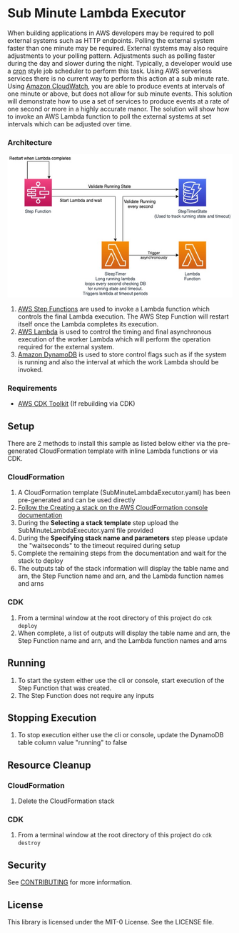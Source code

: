 # Sub Minute Lambda Executor
When building applications in AWS developers may be required to poll external systems such as HTTP endpoints. Polling the external system faster than one minute may be required. External systems may also require adjustments to your polling pattern. Adjustments such as polling faster during the day and slower during the night. Typically, a developer would use a <a href="https://en.wikipedia.org/wiki/Cron">cron</a> style job scheduler to perform this task. Using AWS serverless services there is no current way to perform this action at a sub minute rate. Using <a href="https://aws.amazon.com/cloudwatch/">Amazon CloudWatch</a>, you are able to produce events at intervals of one minute or above, but does not allow for sub minute events. This solution will demonstrate how to use a set of services to produce events at a rate of one second or more in a highly accurate manor. The solution will show how to invoke an AWS Lambda function to poll the external systems at set intervals which can be adjusted over time.

### Architecture
<img alt="Architecture" src="./images/SubMinuteLambdaExecutor.jpg" />

1. <a href="https://aws.amazon.com/step-functions/">AWS Step Functions</a> are used to invoke a Lambda function which controls the final Lambda execution. The AWS Step Function will restart itself once the Lambda completes its execution.
1. <a href="https://aws.amazon.com/lambda/">AWS Lambda</a> is used to control the timing and final asynchronous execution of the worker Lambda which will perform the operation required for the external system.
1. <a href="https://aws.amazon.com/dynamodb/">Amazon DynamoDB</a> is used to store control flags such as if the system is running and also the interval at which the work Lambda should be invoked. 

### Requirements
* <a href="https://docs.aws.amazon.com/cdk/latest/guide/cli.html">AWS CDK Toolkit</a> (If rebuilding via CDK)

## Setup
There are 2 methods to install this sample as listed below either via the pre-generated CloudFormation template with inline Lambda functions or via CDK.
### CloudFormation
1. A CloudFormation template (SubMinuteLambdaExecutor.yaml) has been pre-generated and can be used directly
1. <a href="https://docs.aws.amazon.com/AWSCloudFormation/latest/UserGuide/cfn-console-create-stack.html">Follow the Creating a stack on the AWS CloudFormation console documentation</a>
1. During the <b>Selecting a stack template</b> step upload the SubMinuteLambdaExecutor.yaml file provided 
1. During the <b>Specifying stack name and parameters</b> step please update the "waitseconds" to the timeout required during setup
1. Complete the remaining steps from the documentation and wait for the stack to deploy
1. The outputs tab of the stack information will display the table name and arn, the Step Function name and arn, and the Lambda function names and arns
### CDK
1. From a terminal window at the root directory of this project do ```cdk deploy```
1. When complete, a list of outputs will display the table name and arn, the Step Function name and arn, and the Lambda function names and arns

## Running
1. To start the system either use the cli or console, start execution of the Step Function that was created.
1. The Step Function does not require any inputs

## Stopping Execution
1. To stop execution either use the cli or console, update the DynamoDB table column value "running" to false

## Resource Cleanup
### CloudFormation
1. Delete the CloudFormation stack

### CDK
1. From a terminal window at the root directory of this project do ```cdk destroy```

## Security

See [CONTRIBUTING](CONTRIBUTING.md#security-issue-notifications) for more information.

## License

This library is licensed under the MIT-0 License. See the LICENSE file.